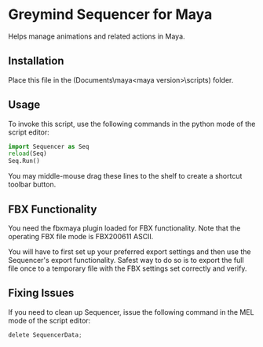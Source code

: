 # Greymind Sequencer for Maya
Helps manage animations and related actions in Maya.

## Installation
Place this file in the (Documents\maya\<maya version>\scripts) folder.

## Usage
To invoke this script, use the following commands in the python mode of the script editor:

```python
import Sequencer as Seq
reload(Seq)
Seq.Run()
```

You may middle-mouse drag these lines to the shelf to create a shortcut toolbar button.

## FBX Functionality
You need the fbxmaya plugin loaded for FBX functionality.
Note that the operating FBX file mode is FBX200611 ASCII.

You will have to first set up your preferred export settings and then use the Sequencer's
export functionality. Safest way to do so is to export the full file once to a temporary
file with the FBX settings set correctly and verify.

## Fixing Issues
If you need to clean up Sequencer, issue the following command in the MEL mode of the script editor:

```python 
delete SequencerData;
```